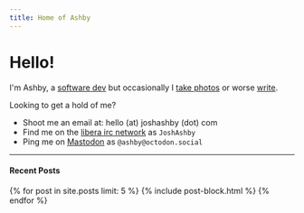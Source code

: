 ```yaml
---
title: Home of Ashby
---
```


# Hello!

I'm Ashby, a [software dev](https://github.com/JoshAshby) but occasionally I [take photos](/photos/) or worse [write](/posts/).

Looking to get a hold of me?
 - Shoot me an email at: hello <span class="text-red-900 dark:text-red-500">(at)</span> joshashby <span class="text-red-900 dark:text-red-500">(dot)</span> com
 - Find me on the [libera irc network](https://libera.chat/) as `JoshAshby`
 - Ping me on <a rel="me" href="https://octodon.social/@ashby">Mastodon</a> as `@ashby@octodon.social`

<hr />

#### Recent Posts

<div class="flex flex-col space-y-8">
  {% for post in site.posts limit: 5 %}
    {% include post-block.html %}
  {% endfor %}
</div>
